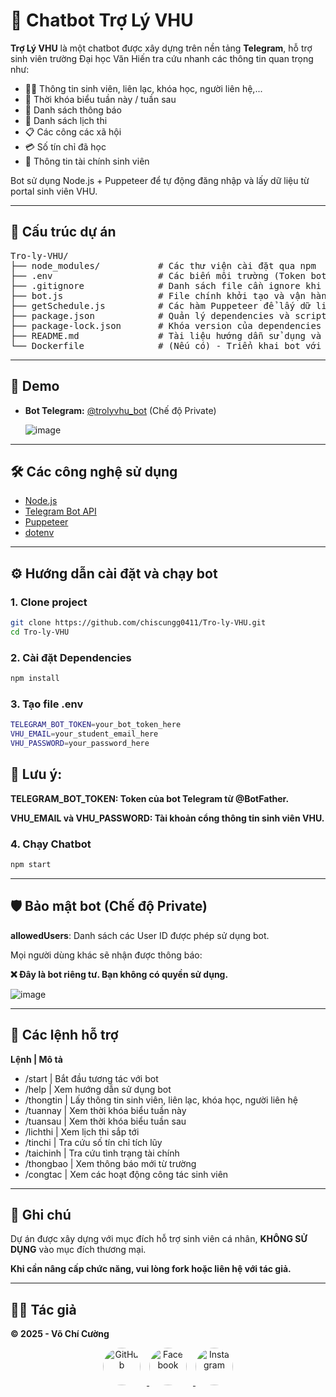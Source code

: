 # 🤖 Chatbot Trợ Lý VHU 

**Trợ Lý VHU** là một chatbot được xây dựng trên nền tảng **Telegram**, hỗ trợ sinh viên trường Đại học Văn Hiến tra cứu nhanh các thông tin quan trọng như:

- 🧑‍🎓 Thông tin sinh viên, liên lạc, khóa học, người liên hệ,...
- 📅 Thời khóa biểu tuần này / tuần sau
- 🔔 Danh sách thông báo
- 🧾 Danh sách lịch thi
- 📋 Các công các xã hội
- 💳 Số tín chỉ đã học
- 💸 Thông tin tài chính sinh viên

Bot sử dụng Node.js + Puppeteer để tự động đăng nhập và lấy dữ liệu từ portal sinh viên VHU.

---

## 📂 Cấu trúc dự án

<pre>
Tro-ly-VHU/
├── node_modules/           # Các thư viện cài đặt qua npm
├── .env                    # Các biến môi trường (Token bot, tài khoản VHU)
├── .gitignore              # Danh sách file cần ignore khi push Git
├── bot.js                  # File chính khởi tạo và vận hành bot Telegram
├── getSchedule.js          # Các hàm Puppeteer để lấy dữ liệu portal VHU
├── package.json            # Quản lý dependencies và scripts
├── package-lock.json       # Khóa version của dependencies
├── README.md               # Tài liệu hướng dẫn sử dụng và cài đặt
└── Dockerfile              # (Nếu có) - Triển khai bot với Docker
</pre>


---

## 🚀 Demo

- **Bot Telegram:** [@trolyvhu_bot](https://t.me/trolyvhu_bot) (Chế độ Private)
  
  ![image](https://github.com/user-attachments/assets/94c6c67f-bb5b-48a3-9dff-af1ce4b7cb13)


---

## 🛠 Các công nghệ sử dụng

- [Node.js](https://nodejs.org/)
- [Telegram Bot API](https://core.telegram.org/bots/api)
- [Puppeteer](https://pptr.dev/)
- [dotenv](https://www.npmjs.com/package/dotenv)

---

## ⚙️ Hướng dẫn cài đặt và chạy bot

### 1. Clone project

```bash
git clone https://github.com/chiscungg0411/Tro-ly-VHU.git
cd Tro-ly-VHU
```

### 2. Cài đặt Dependencies

```bash
npm install
```

### 3. Tạo file .env
```bash
TELEGRAM_BOT_TOKEN=your_bot_token_here
VHU_EMAIL=your_student_email_here
VHU_PASSWORD=your_password_here
```

## 📢 Lưu ý:

**TELEGRAM_BOT_TOKEN: Token của bot Telegram từ @BotFather.**

**VHU_EMAIL và VHU_PASSWORD: Tài khoản cổng thông tin sinh viên VHU.**

### 4. Chạy Chatbot
```bash
npm start
```
---

## 🛡️ Bảo mật bot (Chế độ Private)

**allowedUsers**: Danh sách các User ID được phép sử dụng bot.

Mọi người dùng khác sẽ nhận được thông báo:

**❌ Đây là bot riêng tư. Bạn không có quyền sử dụng.**

![image](https://github.com/user-attachments/assets/b356792b-b32d-4f2f-ac58-bfda8c83d314)


---

## 📜 Các lệnh hỗ trợ

**Lệnh | Mô tả**
- /start | Bắt đầu tương tác với bot
- /help | Xem hướng dẫn sử dụng bot
- /thongtin | Lấy thông tin sinh viên, liên lạc, khóa học, người liên hệ
- /tuannay | Xem thời khóa biểu tuần này
- /tuansau | Xem thời khóa biểu tuần sau
- /lichthi | Xem lịch thi sắp tới
- /tinchi | Tra cứu số tín chỉ tích lũy
- /taichinh | Tra cứu tình trạng tài chính
- /thongbao | Xem thông báo mới từ trường
- /congtac | Xem các hoạt động công tác sinh viên

---

## 📣 Ghi chú

Dự án được xây dựng với mục đích hỗ trợ sinh viên cá nhân, **KHÔNG SỬ DỤNG** vào mục đích thương mại.

**Khi cần nâng cấp chức năng, vui lòng fork hoặc liên hệ với tác giả.**

---

## 👨‍💻 Tác giả
**© 2025 - Võ Chí Cường**
<p align="center">
  <a href="https://github.com/chiscungg0411" target="_blank">
    <img src="https://img.icons8.com/?size=100&id=v551nqGeHhGn&format=png&color=000000" alt="GitHub" style="border-radius:50%; margin-right:10px; height:60px;" />
  </a>
  <a href="https://facebook.com/ChiCuongDeyy" target="_blank">
    <img src="https://img.icons8.com/?size=100&id=118468&format=png&color=0865FE" alt="Facebook" style="border-radius:50%; margin-right:10px; height:60px;" />
  </a>
  <a href="https://instagram.com/vochicuong_" target="_blank">
    <img src="https://img.icons8.com/?size=100&id=32292&format=png&color=CD2257" alt="Instagram" style="border-radius:50%; height:60px;" />
  </a>
</p>
